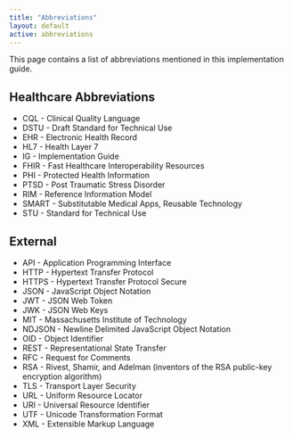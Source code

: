```yaml
---
title: "Abbreviations"
layout: default
active: abbreviations
---
```


This page contains a list of abbreviations mentioned in this implementation guide.

## Healthcare Abbreviations
* CQL - Clinical Quality Language
* DSTU - Draft Standard for Technical Use
* EHR - Electronic Health Record
* HL7 - Health Layer 7
* IG - Implementation Guide
* FHIR - Fast Healthcare Interoperability Resources
* PHI - Protected Health Information
* PTSD - Post Traumatic Stress Disorder
* RIM - Reference Information Model
* SMART - Substitutable Medical Apps, Reusable Technology
* STU - Standard for Technical Use

## External
* API - Application Programming Interface
* HTTP - Hypertext Transfer Protocol
* HTTPS - Hypertext Transfer Protocol Secure
* JSON - JavaScript Object Notation
* JWT - JSON Web Token
* JWK - JSON Web Keys
* MIT - Massachusetts Institute of Technology
* NDJSON - Newline Delimited JavaScript Object Notation
* OID - Object Identifier
* REST - Representational State Transfer
* RFC - Request for Comments
* RSA - Rivest, Shamir, and Adelman (inventors of the RSA public-key encryption algorithm)
* TLS - Transport Layer Security
* URL - Uniform Resource Locator
* URI - Universal Resource Identifier
* UTF - Unicode Transformation Format
* XML - Extensible Markup Language
